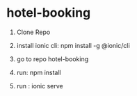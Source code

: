 # hotel-booking


1. Clone Repo

2. install ionic cli: npm install -g @ionic/cli

3. go to repo hotel-booking

4. run: npm install

5. run : ionic serve
